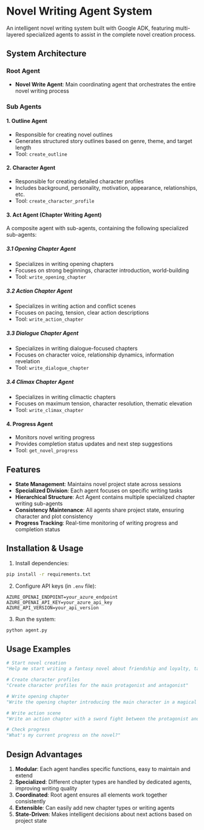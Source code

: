 # Novel Writing Agent System

An intelligent novel writing system built with Google ADK, featuring multi-layered specialized agents to assist in the complete novel creation process.

## System Architecture

### Root Agent
- **Novel Write Agent**: Main coordinating agent that orchestrates the entire novel writing process

### Sub Agents

#### 1. Outline Agent
- Responsible for creating novel outlines
- Generates structured story outlines based on genre, theme, and target length
- Tool: `create_outline`

#### 2. Character Agent
- Responsible for creating detailed character profiles
- Includes background, personality, motivation, appearance, relationships, etc.
- Tool: `create_character_profile`

#### 3. Act Agent (Chapter Writing Agent)
A composite agent with sub-agents, containing the following specialized sub-agents:

##### 3.1 Opening Chapter Agent
- Specializes in writing opening chapters
- Focuses on strong beginnings, character introduction, world-building
- Tool: `write_opening_chapter`

##### 3.2 Action Chapter Agent
- Specializes in writing action and conflict scenes
- Focuses on pacing, tension, clear action descriptions
- Tool: `write_action_chapter`

##### 3.3 Dialogue Chapter Agent
- Specializes in writing dialogue-focused chapters
- Focuses on character voice, relationship dynamics, information revelation
- Tool: `write_dialogue_chapter`

##### 3.4 Climax Chapter Agent
- Specializes in writing climactic chapters
- Focuses on maximum tension, character resolution, thematic elevation
- Tool: `write_climax_chapter`

#### 4. Progress Agent
- Monitors novel writing progress
- Provides completion status updates and next step suggestions
- Tool: `get_novel_progress`

## Features

- **State Management**: Maintains novel project state across sessions
- **Specialized Division**: Each agent focuses on specific writing tasks
- **Hierarchical Structure**: Act Agent contains multiple specialized chapter writing sub-agents
- **Consistency Maintenance**: All agents share project state, ensuring character and plot consistency
- **Progress Tracking**: Real-time monitoring of writing progress and completion status

## Installation & Usage

1. Install dependencies:
```bash
pip install -r requirements.txt
```

2. Configure API keys (in `.env` file):
```
AZURE_OPENAI_ENDPOINT=your_azure_endpoint
AZURE_OPENAI_API_KEY=your_azure_api_key
AZURE_API_VERSION=your_api_version
```

3. Run the system:
```bash
python agent.py
```

## Usage Examples

```python
# Start novel creation
"Help me start writing a fantasy novel about friendship and loyalty, target length should be medium"

# Create character profiles
"Create character profiles for the main protagonist and antagonist"

# Write opening chapter
"Write the opening chapter introducing the main character in a magical forest setting"

# Write action scene
"Write an action chapter with a sword fight between the protagonist and antagonist"

# Check progress
"What's my current progress on the novel?"
```

## Design Advantages

1. **Modular**: Each agent handles specific functions, easy to maintain and extend
2. **Specialized**: Different chapter types are handled by dedicated agents, improving writing quality
3. **Coordinated**: Root agent ensures all elements work together consistently
4. **Extensible**: Can easily add new chapter types or writing agents
5. **State-Driven**: Makes intelligent decisions about next actions based on project state 
